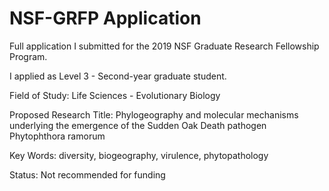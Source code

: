 # NSF-GRFP Application

Full application I submitted for the 2019 NSF Graduate Research Fellowship Program.

I applied as Level 3 - Second-year graduate student.

Field of Study: Life Sciences - Evolutionary Biology

Proposed Research Title: Phylogeography and molecular mechanisms underlying the emergence of the Sudden Oak
Death pathogen Phytophthora ramorum

Key Words: diversity, biogeography, virulence, phytopathology

Status: Not recommended for funding
